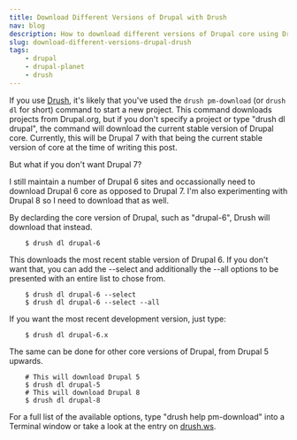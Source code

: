 ```yaml
---
title: Download Different Versions of Drupal with Drush
nav: blog
description: How to download different versions of Drupal core using Drush.
slug: download-different-versions-drupal-drush
tags:
    - drupal
    - drupal-planet
    - drush
---
```

If you use [Drush](https://raw.github.com/drush-ops/drush/master/README.md "About Drush"), it's likely that you've used the `drush pm-download` (or `drush dl` for short) command to start a new project. This command downloads projects from Drupal.org, but if you don't specify a project or type "drush dl drupal", the command will download the current stable version of Drupal core. Currently, this will be Drupal 7 with that being the current stable version of core at the time of writing this post.

But what if you don't want Drupal 7?

I still maintain a number of Drupal 6 sites and occassionally need to download Drupal 6 core as opposed to Drupal 7. I'm also experimenting with Drupal 8 so I need to download that as well.

By declarding the core version of Drupal, such as "drupal-6", Drush will download that instead.

        $ drush dl drupal-6

This downloads the most recent stable version of Drupal 6. If you don't want that, you can add the --select and additionally the --all options to be presented with an entire list to chose from.

        $ drush dl drupal-6 --select
        $ drush dl drupal-6 --select --all

If you want the most recent development version, just type:

        $ drush dl drupal-6.x

The same can be done for other core versions of Drupal, from Drupal 5 upwards.

        # This will download Drupal 5
        $ drush dl drupal-5
        # This will download Drupal 8
        $ drush dl drupal-8

For a full list of the available options, type "drush help pm-download" into a Terminal window or take a look at the entry on [drush.ws](http://drush.ws/#pm-download, "The entry for pm-download on drush.ws").